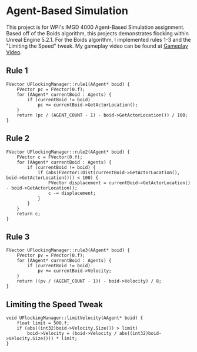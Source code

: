 # Agent-Based Simulation

This project is for WPI's IMGD 4000 Agent-Based Simulation assignment. Based off of the Boids algorithm, this projects demonstrates flocking within Unreal Engine 5.2.1. For the Boids algorithm, I implemented rules 1-3 and the "Limiting the Speed" tweak. My gameplay video can be found at [Gameplay Video](https://github.com/MurkingtonWizard/Agent-Based-Simulation/blob/main/Boids%20Gameplay.mp4).

## Rule 1

```
FVector UFlockingManager::rule1(AAgent* boid) {
    FVector pc = FVector(0.f);
    for (AAgent* currentBoid : Agents) {
        if (currentBoid != boid)
            pc += currentBoid->GetActorLocation();
    }
    return (pc / (AGENT_COUNT - 1) - boid->GetActorLocation()) / 100;
}
```

## Rule 2

```
FVector UFlockingManager::rule2(AAgent* boid) {
    FVector c = FVector(0.f);
    for (AAgent* currentBoid : Agents) {
        if (currentBoid != boid) {
            if (abs(FVector::Dist(currentBoid->GetActorLocation(), boid->GetActorLocation())) < 100) {
                FVector displacement = currentBoid->GetActorLocation() - boid->GetActorLocation();
                c -= displacement;
            }
        }
    }
    return c;
}
```

## Rule 3

```
FVector UFlockingManager::rule3(AAgent* boid) {
    FVector pv = FVector(0.f);
    for (AAgent* currentBoid : Agents) {
        if (currentBoid != boid)
            pv += currentBoid->Velocity;
    }
    return ((pv / (AGENT_COUNT - 1)) - boid->Velocity) / 8;
}
```

## Limiting the Speed Tweak

```
void UFlockingManager::limitVelocity(AAgent* boid) {
    float limit = 500.f;
    if (abs((int32)boid->Velocity.Size()) > limit)
        boid->Velocity = (boid->Velocity / abs((int32)boid->Velocity.Size())) * limit;
}
```

